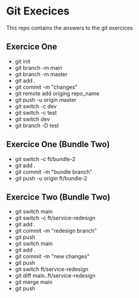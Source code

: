 # Git Execices

This repo contains the answers to the git exercices

## Exercice One

- git init
- git branch -m main
- git branch -m master
- git add .
- git commit -m "changes"
- git remote add origing repo_name
- git push -u origin master
- git switch -c dev
- git switch -c test
- git switch dev
- git branch -D test

## Exercice One (Bundle Two)

- git switch -c ft/bundle-2
- git add .
- git commit -m "bundle branch"
- git push -u origin ft/bundle-2

## Exercice Two (Bundle Two)

- git switch main
- git switch -c ft/service-redesign
- git add .
- git commit -m "redesign branch"
- git push
- git switch main
- git add .
- git commit -m "new changes"
- git push
- git switch ft/service-redesign
- git diff main..ft/service-redesign
- git merge main
- git push
